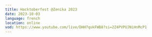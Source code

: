 ```yaml
---
title: Hacktoberfest @Zenika 2023
date: 2023-10-03
language: french
location: online
vod: https://www.youtube.com/live/DHH7qukFWB8?si=2Z4PVPUJNiHnMcP1
---
```

